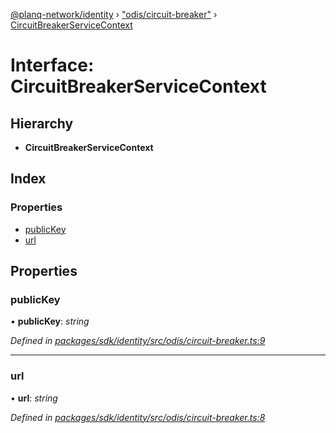 [@planq-network/identity](../README.md) › ["odis/circuit-breaker"](../modules/_odis_circuit_breaker_.md) › [CircuitBreakerServiceContext](_odis_circuit_breaker_.circuitbreakerservicecontext.md)

# Interface: CircuitBreakerServiceContext

## Hierarchy

* **CircuitBreakerServiceContext**

## Index

### Properties

* [publicKey](_odis_circuit_breaker_.circuitbreakerservicecontext.md#publickey)
* [url](_odis_circuit_breaker_.circuitbreakerservicecontext.md#url)

## Properties

###  publicKey

• **publicKey**: *string*

*Defined in [packages/sdk/identity/src/odis/circuit-breaker.ts:9](https://github.com/planq-network/planq-sdk/blob/master/packages/sdk/identity/src/odis/circuit-breaker.ts#L9)*

___

###  url

• **url**: *string*

*Defined in [packages/sdk/identity/src/odis/circuit-breaker.ts:8](https://github.com/planq-network/planq-sdk/blob/master/packages/sdk/identity/src/odis/circuit-breaker.ts#L8)*
